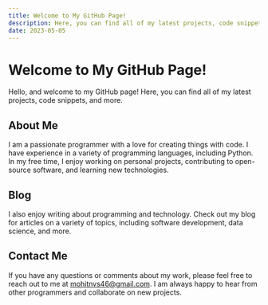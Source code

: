 ```yaml
---
title: Welcome to My GitHub Page!
description: Here, you can find all of my latest projects, code snippets, and more.
date: 2023-05-05
---
```

# Welcome to My GitHub Page!
Hello, and welcome to my GitHub page! Here, you can find all of my latest projects, code snippets, and more. 

## About Me

I am a passionate programmer with a love for creating things with code. I have experience in a variety of programming languages, including Python. In my free time, I enjoy working on personal projects, contributing to open-source software, and learning new technologies.

## Blog

I also enjoy writing about programming and technology. Check out my blog for articles on a variety of topics, including software development, data science, and more.

## Contact Me

If you have any questions or comments about my work, please feel free to reach out to me at mohitnvs46@gmail.com. I am always happy to hear from other programmers and collaborate on new projects.
